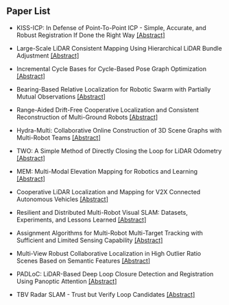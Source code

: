 ## Paper List

- KISS-ICP: In Defense of Point-To-Point ICP - Simple, Accurate, and Robust Registration If Done the Right Way
[[Abstract]](https://events.infovaya.com/presentation?id=111626)

- Large-Scale LiDAR Consistent Mapping Using Hierarchical LiDAR Bundle Adjustment
[[Abstract]](https://events.infovaya.com/presentation?id=111629)

- Incremental Cycle Bases for Cycle-Based Pose Graph Optimization
[[Abstract]](https://events.infovaya.com/presentation?id=111632)

- Bearing-Based Relative Localization for Robotic Swarm with Partially Mutual Observations
[[Abstract]](https://events.infovaya.com/presentation?id=111635)

- Range-Aided Drift-Free Cooperative Localization and Consistent Reconstruction of Multi-Ground Robots
[[Abstract]](https://events.infovaya.com/presentation?id=111638)

- Hydra-Multi: Collaborative Online Construction of 3D Scene Graphs with Multi-Robot Teams
[[Abstract]](https://events.infovaya.com/presentation?id=111641)

- TWO: A Simple Method of Directly Closing the Loop for LiDAR Odometry
[[Abstract]](https://events.infovaya.com/presentation?id=111644)

- MEM: Multi-Modal Elevation Mapping for Robotics and Learning
[[Abstract]](https://events.infovaya.com/presentation?id=111647)

- Cooperative LiDAR Localization and Mapping for V2X Connected Autonomous Vehicles
[[Abstract]](https://events.infovaya.com/presentation?id=111650)

- Resilient and Distributed Multi-Robot Visual SLAM: Datasets, Experiments, and Lessons Learned
[[Abstract]](https://events.infovaya.com/presentation?id=111653)

- Assignment Algorithms for Multi-Robot Multi-Target Tracking with Sufficient and Limited Sensing Capability
[[Abstract]](https://events.infovaya.com/presentation?id=111656)

- Multi-View Robust Collaborative Localization in High Outlier Ratio Scenes Based on Semantic Features
[[Abstract]](https://events.infovaya.com/presentation?id=111659)

- PADLoC: LiDAR-Based Deep Loop Closure Detection and Registration Using Panoptic Attention
[[Abstract]](https://events.infovaya.com/presentation?id=111662)

- TBV Radar SLAM - Trust but Verify Loop Candidates
[[Abstract]](https://events.infovaya.com/presentation?id=111665)

